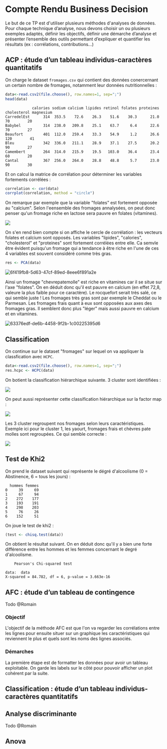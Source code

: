 # Compte Rendu Business Decision

Le but de ce TP est d'utiliser plusieurs méthodes d'analyses de données.
Pour chaque technique d’analyse, nous devons choisir un ou plusieurs exemples adaptés, définir les objectifs, définir une démarche d’analyse et présenter l’ensemble des outils permettant d’expliquer et quantifier les résultats (ex : corrélations, contributions…)

## ACP : étude d’un tableau individus-caractères quantitatifs

On charge le dataset `fromages.csv` qui contient des données conercernant un certain nombre de fromages, notamment leur données nutritionnelles : 

```R
data<-read.csv2(file.choose(), row.names=1, sep=";") 
head(data)
```

```
            calories sodium calcium lipides retinol folates proteines cholesterol magnesium
CarredelEst      314  353.5    72.6    26.3    51.6    30.3      21.0          70        20
Babybel          314  238.0   209.8    25.1    63.7     6.4      22.6          70        27
Beaufort         401  112.0   259.4    33.3    54.9     1.2      26.6         120        41
Bleu             342  336.0   211.1    28.9    37.1    27.5      20.2          90        27
Camembert        264  314.0   215.9    19.5   103.0    36.4      23.4          60        20
Cantal           367  256.0   264.0    28.8    48.8     5.7      23.0          90        30
```

Et on calcul la matrice de corrélation pour déterminer les variables fortements corrélées : 

```R
correlation <- cor(data)
corrplot(correlation, method = "circle")
```

On remarque par exemple que la variable "folates" est fortement opposée au "calcium". Selon l'eensemble des fromages annalysées, on peut donc penser qu'un fromage riche en lactose sera pauvre en folates (vitamines).

![](./images/c6717721-ea20-4ce6-95ea-785fbc513d95.png)

On s'en rend bien compte si on affiche le cercle de corrélation : les vecteurs folates et calcium sont opposés. Les variables "lipides", "calories", "cholesterol" et "proteines" sont fortement corrélées entre elle. Ca semvle être évident puisqu'un fromage qui a tendance à être riche en l'une de ces 4 variables est souvent considéré comme très gras.

```R
res <- PCA(data)
```



![6f419fb8-5d63-47cf-89ed-8eee6f891a2e](images/6f419fb8-5d63-47cf-89ed-8eee6f891a2e.png)

Ainsi un fromage "chevrepatemolle" est riche en vitamines car il se situe sur l'axe "folates". On en déduit donc qu'il est pauvre en calcium (en effet 72,8, valeure la plus faible pour ce caractère). Le rocquefort serait très salé, ce qui semble juste ! Les fromages très gras sont par exemple le Cheddat ou le Parmesan. Les fromages frais quant à eux sont opposées aux axes des fromages gras. Il semblent donc plus "léger" mais aussi pauvre en calcium et en vitamines.

![63376edf-de6b-4458-9f2b-1c00225395d6](./images/63376edf-de6b-4458-9f2b-1c00225395d6.png)

## Classification

On continue sur le dataset "fromages" sur lequel on va appliquer la classfication avec `HCPC`.

```R
data<-read.csv2(file.choose(), row.names=1, sep=";") 
res.hcpc <- HCPC(data)
```

On botient la classification hiérarchique suivante. 3 cluster sont identifiées :

![](images/2a1a8315-789c-4df9-bd22-4bc0bd40cc59.png)

On peut aussi représenter cette classification hiérarchique sur la factor map :

![](images/020aa8e9-12d3-4fe2-9cba-9db34fd30335.png)

Les 3 cluster regroupent nos fromages selon leurs caractéristiques. Exemple ici pour le cluster 1, les yaourt, fromages frais et chèvres pate molles sont regroupées. Ce qui semble correcte :

![](images/6b746c4f-a434-4d0a-afd9-e0fb8971d31c.png)

## Test de Khi2

On prend le dataset suivant qui représente le dégré d'alcoolisme (0 = Abstinence, 6 = tous les jours) :

```
  hommes femmes
0     39     69
1     67     94
2    272    177
3    193    191
4    298    203
5     76     26
6    152     51
```

On joue le test de khi2 : 

```R
(test <- chisq.test(data))
```

On obtient le résultat suivant. On en déduit donc qu'il y a bien une forte différence entre les hommes et les femmes concernant le degré d'alcoolisme.

```
	Pearson's Chi-squared test

data:  data
X-squared = 84.782, df = 6, p-value = 3.663e-16
```

## AFC : étude d’un tableau de contingence

Todo @Romain

### Objectif

L'objectif de la méthode AFC est que l'on va regarder les corrélations entre les lignes pour ensuite situer sur un graphique les caractéristiques qui reviennent le plus et quels sont les noms des lignes associés.

### Démarches

La première étape est de formatter les données pour avoir un tableau exploitable.
On garde les labels sur le côté pour pouvoir afficher un plot cohérent par la suite.



## Classification : étude d’un tableau individus-caractères quantitatifs

## Analyse discriminante

Todo @Romain

## Anova